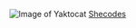 ![Image of Yaktocat](https://octodex.github.com/images/yaktocat.png)
[Shecodes](https://www.shecodes.io/workshops)
